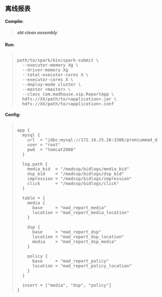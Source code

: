 ## 离线报表

#### Compile: 
> #####  sbt clean assembly

#### Run:
> <pre> 
> path/to/spark/bin/spark-submit \
>   --executor-memory Xg \
>   --driver-memory Xg
>   --total-executor-cores X \
>   --executor-cores X \
>   --deploy-mode cluster \
>   --master &lt;master&gt; \
>   --class com.madhouse.ssp.ReportApp \
>   hdfs://XX/path/to/&lt;application&gt;.jar \
>   hdfs://XX/path/to/&lt;application&gt.conf
> </pre>

#### Config:
> <pre> 
> app {
>   mysql {
>     url  = "jdbc:mysql://172.16.25.26:3306/premiummad_dev?useUnicode=true&characterEncoding=utf8&autoReconnect=true"
>     user = "root"
>     pwd  = "tomcat2008"
>   }
> 
>   log.path {
>     media_bid  = "/madssp/bidlogs/media_bid"
>     dsp_bid    = "/madssp/bidlogs/dsp_bid"
>     impression = "/madssp/bidlogs/impression"
>     click      = "/madssp/bidlogs/click"
>   }
> 
>   table = {
>     media {
>       base     = "mad_report_media"
>       location = "mad_report_media_location"
>     }
> 
>     dsp {
>       base     = "mad_report_dsp"
>       location = "mad_report_dsp_location"
>       media    = "mad_report_dsp_media"
>     }
> 
>     policy {
>       base     = "mad_report_policy"
>       location = "mad_report_policy_location"
>     }
>   }
>  
>   insert = ["media", "dsp", "policy"]
> }
> </pre>